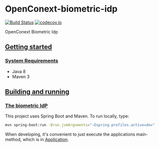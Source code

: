 # OpenConext-biometric-idp

[![Build Status](https://travis-ci.org/oharsta/OpenConext-biometric-idp.svg)](https://travis-ci.org/oharsta/OpenConext-biometric-idp)
[![codecov.io](https://codecov.io/github/oharsta/OpenConext-biometric-idp/coverage.svg)](https://codecov.io/github/oharsta/OpenConext-biometric-idp)

OpenConext Biometric Idp

## [Getting started](#getting-started)

### [System Requirements](#system-requirements)

- Java 8
- Maven 3

## [Building and running](#building-and-running)

### [The biometric IdP](#biometric-idp)

This project uses Spring Boot and Maven. To run locally, type:

```bash
mvn spring-boot:run -Drun.jvmArguments="-Dspring.profiles.active=dev"
```

When developing, it's convenient to just execute the applications main-method, which is in [Application](src/main/java/biometric/Application.java).

